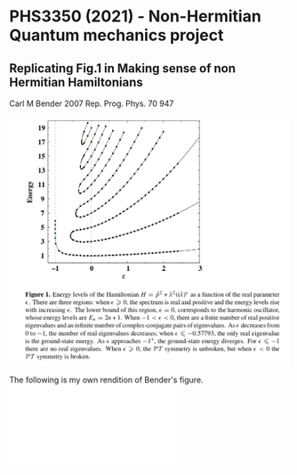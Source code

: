 # PHS3350 (2021) - Non-Hermitian Quantum mechanics project

## Replicating Fig.1 in Making sense of non Hermitian Hamiltonians

Carl M Bender 2007 Rep. Prog. Phys. 70 947

![Alt text](fig1.png?raw=true "Fig 1.")

The following is my own rendition of Bender's figure.
![Alt text](my_figure_1.pdf?raw=true "Eigenvalues of a parametric family of non-Hermitian Hamiltonians.")